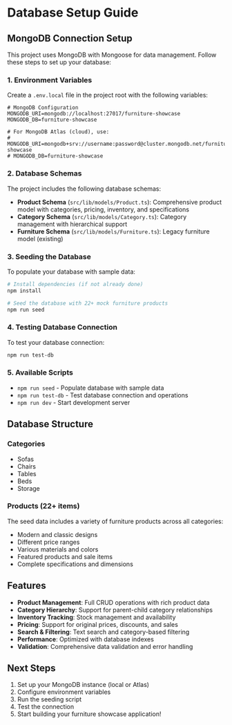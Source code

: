 # Database Setup Guide

## MongoDB Connection Setup

This project uses MongoDB with Mongoose for data management. Follow these steps to set up your database:

### 1. Environment Variables

Create a `.env.local` file in the project root with the following variables:

```env
# MongoDB Configuration
MONGODB_URI=mongodb://localhost:27017/furniture-showcase
MONGODB_DB=furniture-showcase

# For MongoDB Atlas (cloud), use:
# MONGODB_URI=mongodb+srv://username:password@cluster.mongodb.net/furniture-showcase
# MONGODB_DB=furniture-showcase
```

### 2. Database Schemas

The project includes the following database schemas:

- **Product Schema** (`src/lib/models/Product.ts`): Comprehensive product model with categories, pricing, inventory, and specifications
- **Category Schema** (`src/lib/models/Category.ts`): Category management with hierarchical support
- **Furniture Schema** (`src/lib/models/Furniture.ts`): Legacy furniture model (existing)

### 3. Seeding the Database

To populate your database with sample data:

```bash
# Install dependencies (if not already done)
npm install

# Seed the database with 22+ mock furniture products
npm run seed
```

### 4. Testing Database Connection

To test your database connection:

```bash
npm run test-db
```

### 5. Available Scripts

- `npm run seed` - Populate database with sample data
- `npm run test-db` - Test database connection and operations
- `npm run dev` - Start development server

## Database Structure

### Categories

- Sofas
- Chairs
- Tables
- Beds
- Storage

### Products (22+ items)

The seed data includes a variety of furniture products across all categories:

- Modern and classic designs
- Different price ranges
- Various materials and colors
- Featured products and sale items
- Complete specifications and dimensions

## Features

- **Product Management**: Full CRUD operations with rich product data
- **Category Hierarchy**: Support for parent-child category relationships
- **Inventory Tracking**: Stock management and availability
- **Pricing**: Support for original prices, discounts, and sales
- **Search & Filtering**: Text search and category-based filtering
- **Performance**: Optimized with database indexes
- **Validation**: Comprehensive data validation and error handling

## Next Steps

1. Set up your MongoDB instance (local or Atlas)
2. Configure environment variables
3. Run the seeding script
4. Test the connection
5. Start building your furniture showcase application!
